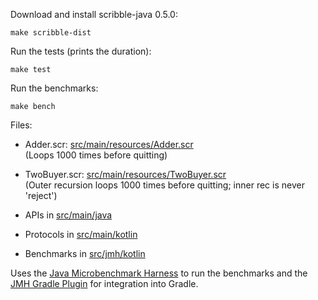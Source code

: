 
Download and install scribble-java 0.5.0:
```shell
make scribble-dist
```

Run the tests (prints the duration):
```shell
make test 
```

Run the benchmarks:
```shell
make bench
```

Files:

- Adder.scr: [src/main/resources/Adder.scr](src/main/resources/Adder.scr)  
  (Loops 1000 times before quitting)

- TwoBuyer.scr: [src/main/resources/TwoBuyer.scr](src/main/resources/TwoBuyer.scr)  
  (Outer recursion loops 1000 times before quitting; inner rec is never 'reject')

- APIs in [src/main/java](src/main/java)

- Protocols in [src/main/kotlin](src/main/kotlin)

- Benchmarks in [src/jmh/kotlin](src/jmh/kotlin)



Uses the [Java Microbenchmark Harness](https://github.com/openjdk/jmh) to run the
benchmarks and the [JMH Gradle Plugin](https://github.com/melix/jmh-gradle-plugin)
for integration into Gradle.
